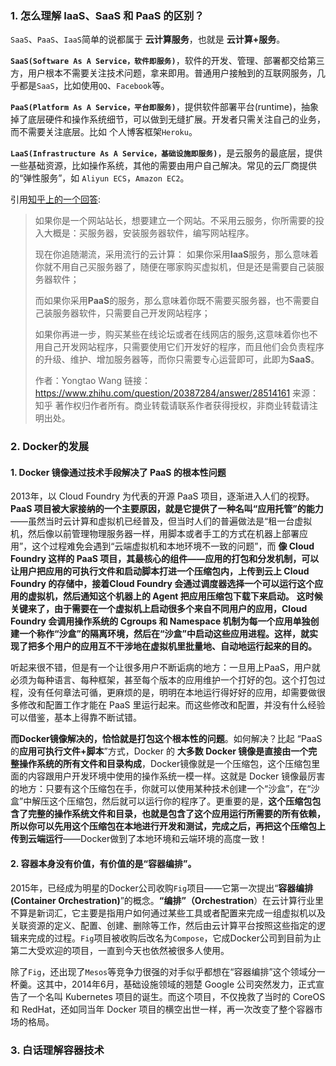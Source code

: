### 1. 怎么理解 IaaS、SaaS 和 PaaS 的区别？

`SaaS`、`PaaS`、`IaaS`简单的说都属于 **云计算服务**，也就是 **云计算+服务**。

**`SaaS(Software As A Service，软件即服务)`**，软件的开发、管理、部署都交给第三方，用户根本不需要关注技术问题，拿来即用。普通用户接触到的互联网服务，几乎都是`SaaS`，比如使用`QQ`、`Facebook`等。

**`PaaS(Platform As A Service，平台即服务)`**，提供软件部署平台(runtime)，抽象掉了底层硬件和操作系统细节，可以做到无缝扩展。开发者只需关注自己的业务，而不需要关注底层。比如 个人博客框架`Heroku`。

**`LaaS(Infrastructure As A Service，基础设施即服务)`**，是云服务的最底层，提供一些基础资源，比如操作系统，其他的需要由用户自己解决。常见的云厂商提供的“弹性服务”，如 `Aliyun ECS`，`Amazon EC2`。



引用[知乎上的一个回答](https://www.zhihu.com/question/20387284):

>   如果你是一个网站站长，想要建立一个网站。不采用云服务，你所需要的投入大概是：买服务器，安装服务器软件，编写网站程序。
>
>   现在你追随潮流，采用流行的云计算：
>   如果你采用**IaaS**服务，那么意味着你就不用自己买服务器了，随便在哪家购买虚拟机，但是还是需要自己装服务器软件；
>
>   而如果你采用**PaaS**的服务，那么意味着你既不需要买服务器，也不需要自己装服务器软件，只需要自己开发网站程序；
>
>   如果你再进一步，购买某些在线论坛或者在线网店的服务,这意味着你也不用自己开发网站程序，只需要使用它们开发好的程序，而且他们会负责程序的升级、维护、增加服务器等，而你只需要专心运营即可，此即为**SaaS**。
>
>   
>
>   作者：Yongtao Wang
>   链接：https://www.zhihu.com/question/20387284/answer/28514161
>   来源：知乎
>   著作权归作者所有。商业转载请联系作者获得授权，非商业转载请注明出处。

### 2. Docker的发展

#### 1. Docker 镜像通过技术手段解决了 PaaS 的根本性问题

2013年，以 Cloud Foundry 为代表的开源 PaaS 项目，逐渐进入人们的视野。**PaaS 项目被大家接纳的一个主要原因，就是它提供了一种名叫“应用托管”的能力** ——虽然当时云计算和虚拟机已经普及，但当时人们的普遍做法是“租一台虚拟机，然后像以前管理物理服务器一样，用脚本或者手工的方式在机器上部署应用”，这个过程难免会遇到“云端虚拟机和本地环境不一致的问题”，而 **像 Cloud Foundry 这样的 PaaS 项目，其最核心的组件——应用的打包和分发机制，可以让用户把应用的可执行文件和启动脚本打进一个压缩包内，上传到云上 Cloud Foundry 的存储中，接着Cloud Foundry 会通过调度器选择一个可以运行这个应用的虚拟机，然后通知这个机器上的 Agent 把应用压缩包下载下来启动。** **这时候关键来了，由于需要在一个虚拟机上启动很多个来自不同用户的应用，Cloud Foundry 会调用操作系统的 Cgroups 和 Namespace 机制为每一个应用单独创建一个称作“沙盒”的隔离环境，然后在“沙盒”中启动这些应用进程。这样，就实现了把多个用户的应用互不干涉地在虚拟机里批量地、自动地运行起来的目的。**

听起来很不错，但是有一个让很多用户不断诟病的地方：一旦用上PaaS，用户就必须为每种语言、每种框架，甚至每个版本的应用维护一个打好的包。这个打包过程，没有任何章法可循，更麻烦的是，明明在本地运行得好好的应用，却需要做很多修改和配置工作才能在 PaaS 里运行起来。而这些修改和配置，并没有什么经验可以借鉴，基本上得靠不断试错。

**而Docker镜像解决的，恰恰就是打包这个根本性的问题**。如何解决？比起 “PaaS 的**应用可执行文件+脚本**”方式，Docker 的 **大多数 Docker 镜像是直接由一个完整操作系统的所有文件和目录构成**，Docker镜像就是一个压缩包，这个压缩包里面的内容跟用户开发环境中使用的操作系统一模一样。这就是 Docker 镜像最厉害的地方：只要有这个压缩包在手，你就可以使用某种技术创建一个“沙盒”，在“沙盒”中解压这个压缩包，然后就可以运行你的程序了。更重要的是，**这个压缩包包含了完整的操作系统文件和目录，也就是包含了这个应用运行所需要的所有依赖，所以你可以先用这个压缩包在本地进行开发和测试，完成之后，再把这个压缩包上传到云端运行**——Docker做到了本地环境和云端环境的高度一致！

#### 2. 容器本身没有价值，有价值的是“容器编排”。

2015年，已经成为明星的Docker公司收购`Fig`项目——它第一次提出“**容器编排(Container Orchestration)**”的概念。**“编排”（Orchestration**）在云计算行业里不算是新词汇，它主要是指用户如何通过某些工具或者配置来完成一组虚拟机以及关联资源的定义、配置、创建、删除等工作，然后由云计算平台按照这些指定的逻辑来完成的过程。`Fig`项目被收购后改名为`Compose`，它成Docker公司到目前为止第二大受欢迎的项目，一直到今天也依然被很多人使用。

除了`Fig`，还出现了`Mesos`等竞争力很强的对手似乎都想在“容器编排”这个领域分一杯羹。这其中，2014年6月，基础设施领域的翘楚 Google 公司突然发力，正式宣告了一个名叫 Kubernetes 项目的诞生。而这个项目，不仅挽救了当时的 CoreOS 和 RedHat，还如同当年 Docker 项目的横空出世一样，再一次改变了整个容器市场的格局。

### 3. 白话理解容器技术

